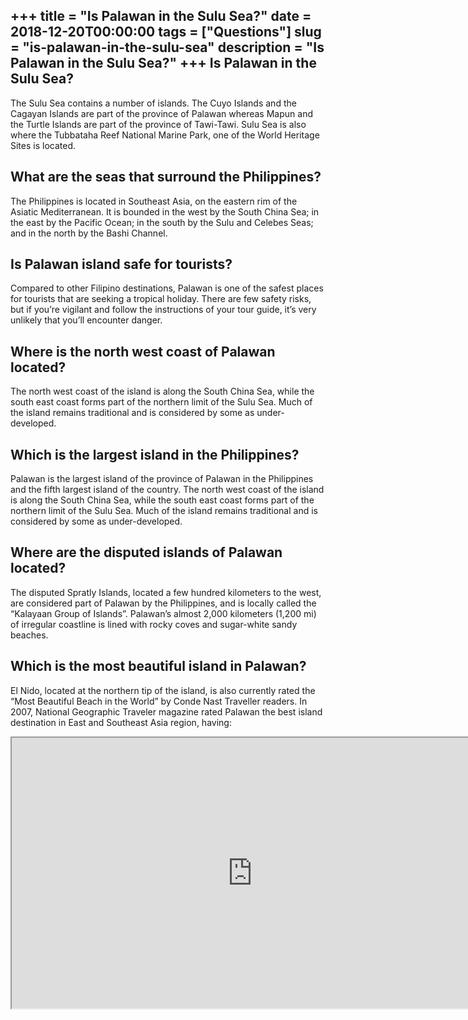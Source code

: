 +++
title = "Is Palawan in the Sulu Sea?"
date = 2018-12-20T00:00:00
tags = ["Questions"]
slug = "is-palawan-in-the-sulu-sea"
description = "Is Palawan in the Sulu Sea?"
+++
Is Palawan in the Sulu Sea?
---------------------------

The Sulu Sea contains a number of islands. The Cuyo Islands and the Cagayan Islands are part of the province of Palawan whereas Mapun and the Turtle Islands are part of the province of Tawi-Tawi. Sulu Sea is also where the Tubbataha Reef National Marine Park, one of the World Heritage Sites is located.

What are the seas that surround the Philippines?
------------------------------------------------

The Philippines is located in Southeast Asia, on the eastern rim of the Asiatic Mediterranean. It is bounded in the west by the South China Sea; in the east by the Pacific Ocean; in the south by the Sulu and Celebes Seas; and in the north by the Bashi Channel.

Is Palawan island safe for tourists?
------------------------------------

Compared to other Filipino destinations, Palawan is one of the safest places for tourists that are seeking a tropical holiday. There are few safety risks, but if you’re vigilant and follow the instructions of your tour guide, it’s very unlikely that you’ll encounter danger.

Where is the north west coast of Palawan located?
-------------------------------------------------

The north west coast of the island is along the South China Sea, while the south east coast forms part of the northern limit of the Sulu Sea. Much of the island remains traditional and is considered by some as under-developed.

Which is the largest island in the Philippines?
-----------------------------------------------

Palawan is the largest island of the province of Palawan in the Philippines and the fifth largest island of the country. The north west coast of the island is along the South China Sea, while the south east coast forms part of the northern limit of the Sulu Sea. Much of the island remains traditional and is considered by some as under-developed.

Where are the disputed islands of Palawan located?
--------------------------------------------------

The disputed Spratly Islands, located a few hundred kilometers to the west, are considered part of Palawan by the Philippines, and is locally called the “Kalayaan Group of Islands”. Palawan’s almost 2,000 kilometers (1,200 mi) of irregular coastline is lined with rocky coves and sugar-white sandy beaches.

Which is the most beautiful island in Palawan?
----------------------------------------------

El Nido, located at the northern tip of the island, is also currently rated the “Most Beautiful Beach in the World” by Conde Nast Traveller readers. In 2007, National Geographic Traveler magazine rated Palawan the best island destination in East and Southeast Asia region, having:

<iframe allow="accelerometer; autoplay; clipboard-write; encrypted-media; gyroscope; picture-in-picture" allowfullscreen="" class="__youtube_prefs__  epyt-is-override  no-lazyload" data-no-lazy="1" data-origheight="433" data-origwidth="770" data-skipgform_ajax_framebjll="" height="433" id="_ytid_60062" loading="lazy" src="https://www.youtube.com/embed/bmHrdsNvsYY?enablejsapi=1&autoplay=0&cc_load_policy=0&cc_lang_pref=&iv_load_policy=1&loop=0&modestbranding=0&rel=1&fs=1&playsinline=0&autohide=2&theme=dark&color=red&controls=1&" title="YouTube player" width="770"></iframe>